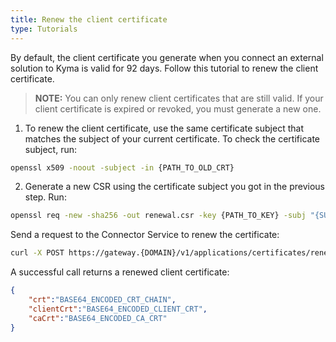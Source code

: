 ```yaml
---
title: Renew the client certificate
type: Tutorials
---
```


By default, the client certificate you generate when you connect an external solution to Kyma is valid for 92 days. Follow this tutorial to renew the client certificate.

>**NOTE:** You can only renew client certificates that are still valid. If your client certificate is expired or revoked, you must generate a new one.

1. To renew the client certificate, use the same certificate subject that matches the subject of your current certificate. To check the certificate subject, run:
  ``` bash
  openssl x509 -noout -subject -in {PATH_TO_OLD_CRT}
  ```

2. Generate a new CSR using the certificate subject you got in the previous step. Run:
  ``` bash
  openssl req -new -sha256 -out renewal.csr -key {PATH_TO_KEY} -subj "{SUBJECT}"
  ```

Send a request to the Connector Service to renew the certificate:

  ``` bash
  curl -X POST https://gateway.{DOMAIN}/v1/applications/certificates/renewals -d '{"csr":"BASE64_ENCODED_CSR"}' -k --cert {PATH_TO_OLD_CRT} --key {PATH_TO_KEY}
  ```

A successful call returns a renewed client certificate:
``` json
{
    "crt":"BASE64_ENCODED_CRT_CHAIN",
    "clientCrt":"BASE64_ENCODED_CLIENT_CRT",
    "caCrt":"BASE64_ENCODED_CA_CRT"
}
```
